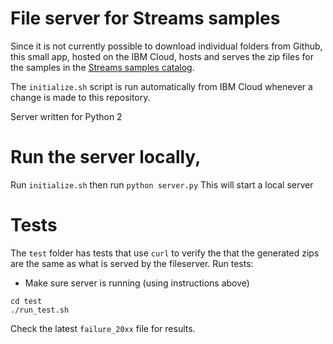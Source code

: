 # File server for Streams samples
Since it is not currently possible to download individual folders from Github, this small app, hosted on the IBM Cloud,
hosts and serves the zip files for the samples in the [Streams samples catalog](https://ibmstreams.github.io/samples).

The `initialize.sh` script is run automatically from IBM Cloud whenever a change is made to this repository.


Server written for Python 2

# Run the server locally,
Run `initialize.sh` then run `python server.py`
This will start a local server

# Tests
The `test`  folder has tests that use `curl` to verify the that the generated zips are the same as what is served by the fileserver.
Run tests:
- Make sure server is running (using instructions above)
```
cd test
./run_test.sh
```

Check the latest `failure_20xx` file for results.
